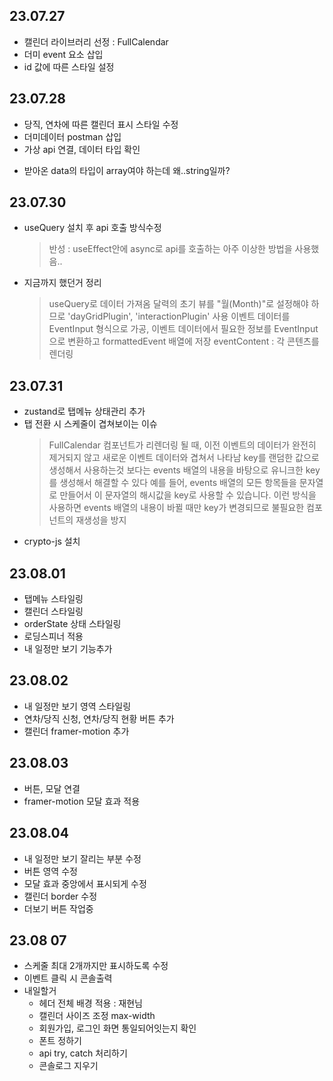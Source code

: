 ## 23.07.27

- 캘린더 라이브러리 선정 : FullCalendar
- 더미 event 요소 삽입
- id 값에 따른 스타일 설정

## 23.07.28

- 당직, 연차에 따른 캘린더 표시 스타일 수정
- 더미데이터 postman 삽입
- 가상 api 연결, 데이터 타입 확인

* 받아온 data의 타입이 array여야 하는데 왜..string일까?

## 23.07.30

- useQuery 설치 후 api 호출 방식수정
  > 반성 : useEffect안에 async로 api를 호출하는 아주 이상한 방법을 사용했음..
- 지금까지 했던거 정리
  > useQuery로 데이터 가져옴
  > 달력의 초기 뷰를 "월(Month)"로 설정해야 하므로 'dayGridPlugin', 'interactionPlugin' 사용
  > 이벤트 데이터를 EventInput 형식으로 가공, 이벤트 데이터에서 필요한 정보를 EventInput으로 변환하고 formattedEvent 배열에 저장
  > eventContent : 각 콘텐츠를 렌더링

## 23.07.31

- zustand로 탭메뉴 상태관리 추가
- 탭 전환 시 스케줄이 겹쳐보이는 이슈
  > FullCalendar 컴포넌트가 리렌더링 될 때, 이전 이벤트의 데이터가 완전히 제거되지 않고 새로운 이벤트 데이터와 겹쳐서 나타남
  > key를 랜덤한 값으로 생성해서 사용하는것 보다는 events 배열의 내용을 바탕으로 유니크한 key를 생성해서 해결할 수 있다
  > 예를 들어, events 배열의 모든 항목들을 문자열로 만들어서 이 문자열의 해시값을 key로 사용할 수 있습니다.
  > 이런 방식을 사용하면 events 배열의 내용이 바뀔 때만 key가 변경되므로 불필요한 컴포넌트의 재생성을 방지
- crypto-js 설치

## 23.08.01

- 탭메뉴 스타일링
- 캘린더 스타일링
- orderState 상태 스타일링
- 로딩스피너 적용
- 내 일정만 보기 기능추가

## 23.08.02

- 내 일정만 보기 영역 스타일링
- 연차/당직 신청, 연차/당직 현황 버튼 추가
- 캘린더 framer-motion 추가

## 23.08.03

- 버튼, 모달 연결
- framer-motion 모달 효과 적용

## 23.08.04

- 내 일정만 보기 잘리는 부분 수정
- 버튼 영역 수정
- 모달 효과 중앙에서 표시되게 수정
- 캘린더 border 수정
- 더보기 버튼 작업중

## 23.08 07

- 스케줄 최대 2개까지만 표시하도록 수정
- 이벤트 클릭 시 콘솔출력
- 내일할거
  - 헤더 전체 배경 적용 : 재현님
  - 캘린더 사이즈 조정 max-width
  - 회원가입, 로그인 화면 통일되어잇는지 확인
  - 폰트 정하기
  - api try, catch 처리하기
  - 콘솔로그 지우기
